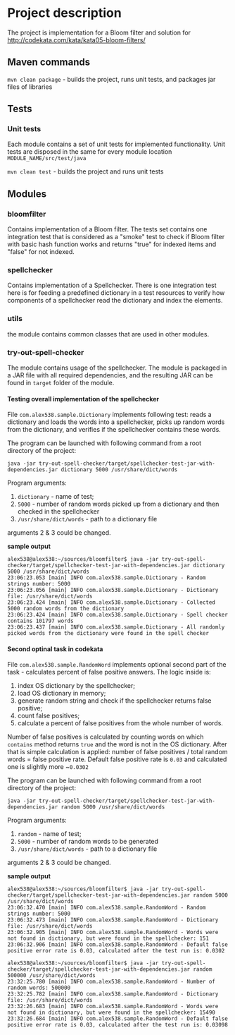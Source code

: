 # Project description
The project is implementation for a Bloom filter and solution for http://codekata.com/kata/kata05-bloom-filters/

## Maven commands
`mvn clean package` - builds the project, runs unit tests, and packages jar files of libraries

## Tests
### Unit tests
Each module contains a set of unit tests for implemented functionality.
Unit tests are disposed in the same for every module location `MODULE_NAME/src/test/java`

`mvn clean test` - builds the project and runs unit tests

## Modules
### bloomfilter
Contains implementation of a Bloom filter.
The tests set contains one integration test that is considered as a "smoke" test to check if 
Bloom filter with basic hash function works and returns "true" for indexed items and "false" for not indexed.

### spellchecker
Contains implementation of a Spellchecker.
There is one integration test here is for feeding a predefined dictionary in a test resources to verify how components
of a spellchecker read the dictionary and index the elements.

### utils
the module contains common classes that are used in other modules.

### try-out-spell-checker
The module contains usage of the spellchecker. The module is packaged in a JAR file with all required dependencies, and the resulting JAR can be found in `target` folder 
of the module.

#### Testing overall implementation of the spellchecker
File `com.alex538.sample.Dictionary` implements following test: reads a dictionary and loads the words into a spellchecker,
picks up random words from the dictionary, and verifies if the spellchecker contains these words.

The program can be launched with following command from a root directory of the project:
```shell
java -jar try-out-spell-checker/target/spellchecker-test-jar-with-dependencies.jar dictionary 5000 /usr/share/dict/words
```
Program arguments:
1. `dictionary` - name of test;
2. `5000` - number of random words picked up from a dictionary and then checked in the spellchecker
3. `/usr/share/dict/words` - path to a dictionary file

arguments 2 & 3 could be changed.

**sample output**
```text
alex538@alex538:~/sources/bloomfilter$ java -jar try-out-spell-checker/target/spellchecker-test-jar-with-dependencies.jar dictionary 5000 /usr/share/dict/words
23:06:23.053 [main] INFO com.alex538.sample.Dictionary - Random strings number: 5000
23:06:23.056 [main] INFO com.alex538.sample.Dictionary - Dictionary file: /usr/share/dict/words
23:06:23.424 [main] INFO com.alex538.sample.Dictionary - Collected 5000 random words from the dictionary
23:06:23.424 [main] INFO com.alex538.sample.Dictionary - Spell checker contains 101797 words
23:06:23.437 [main] INFO com.alex538.sample.Dictionary - All randomly picked words from the dictionary were found in the spell checker

```

#### Second optinal task in codekata
File `com.alex538.sample.RandomWord` implements optional second part of the task - calculates percent of false positive answers.
The logic inside is:
1. index OS dictionary by the spellchecker;
2. load OS dictionary in memory;
3. generate random string and check if the spellchecker returns false positive;
4. count false positives;
5. calculate a percent of false positives from the whole number of words.

Number of false positives is calculated by counting words on which `contains` method returns `true` and the word is not in the OS dictionary.
After that is simple calculation is applied: number of false positives / total random words = false positive rate.
Default false positive rate is `0.03` and calculated one is slightly more ~`0.0302`

The program can be launched with following command from a root directory of the project:
```shell
java -jar try-out-spell-checker/target/spellchecker-test-jar-with-dependencies.jar random 5000 /usr/share/dict/words
```
Program arguments:
1. `random` - name of test;
2. `5000` - number of random words to be generated
3. `/usr/share/dict/words` - path to a dictionary file

arguments 2 & 3 could be changed.

**sample output**
```text
alex538@alex538:~/sources/bloomfilter$ java -jar try-out-spell-checker/target/spellchecker-test-jar-with-dependencies.jar random 5000 /usr/share/dict/words
23:06:32.470 [main] INFO com.alex538.sample.RandomWord - Random strings number: 5000
23:06:32.473 [main] INFO com.alex538.sample.RandomWord - Dictionary file: /usr/share/dict/words
23:06:32.905 [main] INFO com.alex538.sample.RandomWord - Words were not found in dictionary, but were found in the spellchecker: 151
23:06:32.906 [main] INFO com.alex538.sample.RandomWord - Default false positive error rate is 0.03, calculated after the test run is: 0.0302
```

```text
alex538@alex538:~/sources/bloomfilter$ java -jar try-out-spell-checker/target/spellchecker-test-jar-with-dependencies.jar random 500000 /usr/share/dict/words
23:32:25.780 [main] INFO com.alex538.sample.RandomWord - Number of random words: 500000
23:32:25.782 [main] INFO com.alex538.sample.RandomWord - Dictionary file: /usr/share/dict/words
23:32:26.683 [main] INFO com.alex538.sample.RandomWord - Words were not found in dictionary, but were found in the spellchecker: 15490
23:32:26.684 [main] INFO com.alex538.sample.RandomWord - Default false positive error rate is 0.03, calculated after the test run is: 0.03098
```